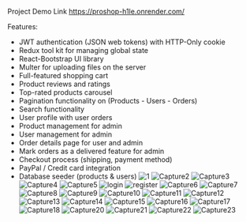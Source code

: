 Project Demo Link https://proshop-h1le.onrender.com/

Features:
- JWT authentication (JSON web tokens) with HTTP-Only cookie
- Redux tool kit for managing global state
- React-Bootstrap UI library
- Multer for uploading files on the server
- Full-featured shopping cart
- Product reviews and ratings
- Top-rated products carousel
- Pagination functionality on (Products - Users - Orders)
- Search functionality
- User profile with user orders
- Product management for admin
- User management for admin
- Order details page for user and admin
- Mark orders as a delivered feature for admin
- Checkout process (shipping, payment method)
- PayPal / Credit card integration
- Database seeder (products & users)
![1](https://github.com/mohamedkhairy23/E-commerce/assets/82667987/e6269bfb-a64d-4a07-abba-2c4002db4bf9)
![Capture2](https://github.com/mohamedkhairy23/E-commerce/assets/82667987/481ac914-7a7a-4cfb-bec2-522ef32d9e78)
![Capture3](https://github.com/mohamedkhairy23/E-commerce/assets/82667987/9fa525de-b049-4751-827f-d3e0f896007e)
![Capture4](https://github.com/mohamedkhairy23/E-commerce/assets/82667987/fcbd1f52-257a-45b3-9fcd-7f74eda1ad4f)
![Capture5](https://github.com/mohamedkhairy23/E-commerce/assets/82667987/ff6d0902-f92d-42b0-9827-7e914b94881b)
![login](https://github.com/mohamedkhairy23/E-commerce/assets/82667987/8ad2249d-5502-4ef5-ad21-b5775749e165)
![register](https://github.com/mohamedkhairy23/E-commerce/assets/82667987/054a3665-6b6d-467e-b435-863fad0ba7b6)
![Capture6](https://github.com/mohamedkhairy23/E-commerce/assets/82667987/2295c0a4-a43f-41e3-9798-97ee19b1bb70)
![Capture7](https://github.com/mohamedkhairy23/E-commerce/assets/82667987/e94bc661-c1d1-47e2-88aa-1b4f687f8d4e)
![Capture8](https://github.com/mohamedkhairy23/E-commerce/assets/82667987/478047f0-900c-4ff1-ace4-e341b5db57cb)
![Capture9](https://github.com/mohamedkhairy23/E-commerce/assets/82667987/b4b63272-a180-41c9-824a-1826e33cdc5c)
![Capture10](https://github.com/mohamedkhairy23/E-commerce/assets/82667987/d99b40fe-1afb-4b9c-ba93-acb10921cc32)
![Capture11](https://github.com/mohamedkhairy23/E-commerce/assets/82667987/837120f0-e43e-4f84-807a-654404b69dbf)
![Capture12](https://github.com/mohamedkhairy23/E-commerce/assets/82667987/0828ea54-7f75-4b8e-8ead-bfd7c31f1f85)
![Capture13](https://github.com/mohamedkhairy23/E-commerce/assets/82667987/4bbe6a0c-27a2-4716-bcb0-dfdd98bd3f44)
![Capture14](https://github.com/mohamedkhairy23/E-commerce/assets/82667987/d66a0c4e-87f2-4ff7-a12f-a9f4ade74fbd)
![Capture15](https://github.com/mohamedkhairy23/E-commerce/assets/82667987/9e8ddc9c-d059-4c8f-8fae-97f38cbc9093)
![Capture16](https://github.com/mohamedkhairy23/E-commerce/assets/82667987/dcf355eb-aff9-4d62-9632-edc72df3c3fd)
![Capture17](https://github.com/mohamedkhairy23/E-commerce/assets/82667987/b6e44374-d69a-401a-abc6-371bc4ba70ea)
![Capture18](https://github.com/mohamedkhairy23/E-commerce/assets/82667987/14ddb8e5-1e0d-4c0c-a718-6dd42618bc96)
![Capture20](https://github.com/mohamedkhairy23/E-commerce/assets/82667987/825ffda3-f325-44e6-8a50-699a7ab1f381)
![Capture21](https://github.com/mohamedkhairy23/E-commerce/assets/82667987/dbac7418-2486-4dea-b607-3715419b9031)
![Capture22](https://github.com/mohamedkhairy23/E-commerce/assets/82667987/9e8e024a-d9ec-40b6-8282-217cceae178e)
![Capture23](https://github.com/mohamedkhairy23/E-commerce/assets/82667987/3d173f0c-6a7a-4a5e-864e-c8a0ca5bf1af)
